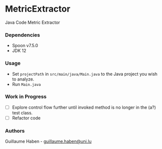 # MetricExtractor
Java Code Metric Extractor 

### Dependencies

- Spoon v7.5.0
- JDK 12

### Usage

- Set `projectPath` in `src/main/java/Main.java` to the Java project you wish to analyze.
- Run `Main.java`

### Work in Progress

- [ ] Explore control flow further until invoked method is no longer in the (a?) test class.
- [ ] Refactor code

### Authors

Guillaume Haben - guillaume.haben@uni.lu